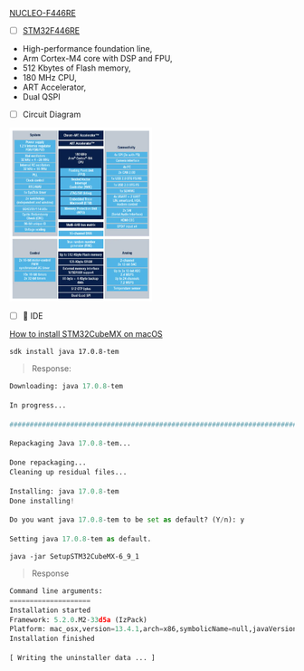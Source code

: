 [NUCLEO-F446RE](https://os.mbed.com/platforms/ST-Nucleo-F446RE)


- [ ] [STM32F446RE](https://www.st.com/en/microcontrollers-microprocessors/stm32f446re.html)

- High-performance foundation line,
- Arm Cortex-M4 core with DSP and FPU,
- 512 Kbytes of Flash memory,
- 180 MHz CPU,
- ART Accelerator,
- Dual QSPI

- [ ] Circuit Diagram 

<img src=images/stm32f446re-circuit-diagram.png width=50% height=50% > </img>


- [ ] :round_pushpin: IDE

[How to install STM32CubeMX on macOS](https://www.youtube.com/watch?v=NuYNmxmJKjU)

```
sdk install java 17.0.8-tem
```
> Response:
```python
Downloading: java 17.0.8-tem

In progress...

########################################################################################################################################################################################################################### 100.0%

Repackaging Java 17.0.8-tem...

Done repackaging...
Cleaning up residual files...

Installing: java 17.0.8-tem
Done installing!

Do you want java 17.0.8-tem to be set as default? (Y/n): y

Setting java 17.0.8-tem as default.

```

```
java -jar SetupSTM32CubeMX-6_9_1
```
> Response
```python
Command line arguments: 
====================
Installation started
Framework: 5.2.0.M2-33d5a (IzPack)
Platform: mac_osx,version=13.4.1,arch=x86,symbolicName=null,javaVersion=17.0.8
Installation finished

[ Writing the uninstaller data ... ]
```
